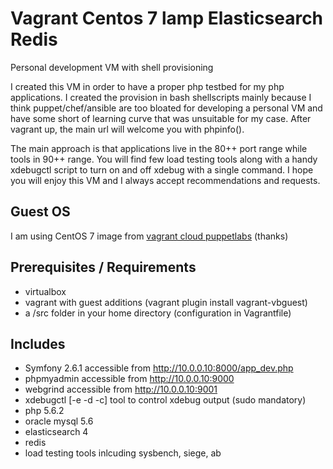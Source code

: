 Vagrant Centos 7 lamp Elasticsearch Redis
=========================================

Personal development VM with shell provisioning

I created this VM in order to have a proper php testbed for my php applications. I created the provision in bash shellscripts
mainly because I think puppet/chef/ansible are too bloated for developing a personal VM and have some short of learning
curve that was unsuitable for my case. After vagrant up, the main url will welcome you with phpinfo().

The main approach is that applications live in the 80++ port range while tools in 90++ range. You will find few load testing
tools along with a handy xdebugctl script to turn on and off xdebug with a single command. I hope you will enjoy this
VM and I always accept recommendations and requests.

## Guest OS

I am using CentOS 7 image from [vagrant cloud puppetlabs](https://vagrantcloud.com/puppetlabs) (thanks)

## Prerequisites / Requirements

- virtualbox
- vagrant with guest additions (vagrant plugin install vagrant-vbguest)
- a /src folder in your home directory (configuration in Vagrantfile)

## Includes

- Symfony 2.6.1 accessible from http://10.0.0.10:8000/app_dev.php
- phpmyadmin accessible from http://10.0.0.10:9000
- webgrind accessible from http://10.0.0.10:9001
- xdebugctl [-e -d -c] tool to control xdebug output (sudo mandatory)
- php 5.6.2
- oracle mysql 5.6
- elasticsearch 4
- redis
- load testing tools inlcuding sysbench, siege, ab
